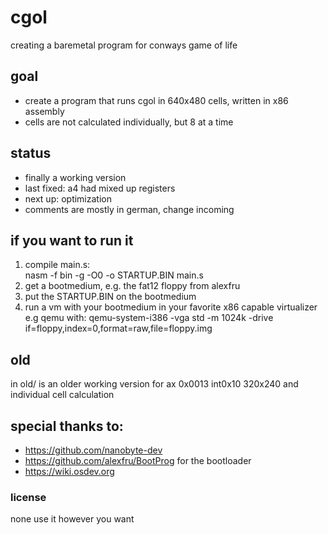 # cgol
creating a baremetal program for conways game of life

## goal
- create a program that runs cgol in 640x480 cells, written in x86 assembly
- cells are not calculated individually, but 8 at a time

## status
- finally a working version
- last fixed: a4 had mixed up registers
- next up: optimization
- comments are mostly in german, change incoming

## if you want to run it
1. compile main.s:
<br   />nasm -f bin -g -O0 -o STARTUP.BIN main.s
2. get a bootmedium, e.g. the fat12 floppy from alexfru
3. put the STARTUP.BIN on the bootmedium
4. run a vm with your bootmedium in your favorite x86 capable virtualizer
<br   />e.g qemu with: qemu-system-i386 -vga std -m 1024k -drive if=floppy,index=0,format=raw,file=floppy.img

## old
in old/ is an older working version for ax 0x0013 int0x10 320x240
and individual cell calculation

## special thanks to: 
- https://github.com/nanobyte-dev
- https://github.com/alexfru/BootProg   for the bootloader
- https://wiki.osdev.org

### license
none use it however you want
